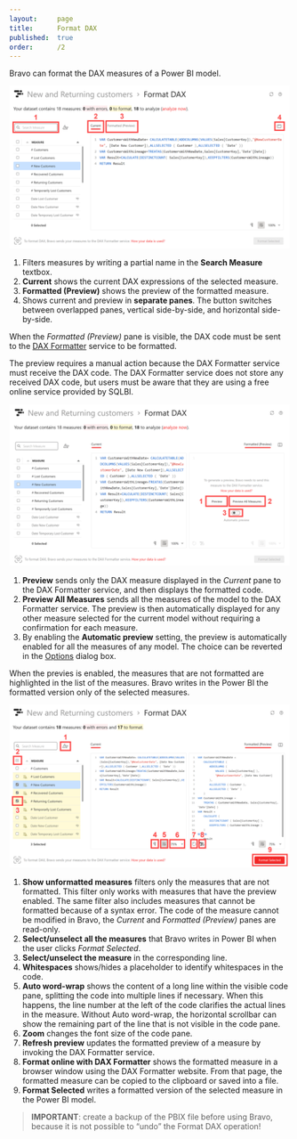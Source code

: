 ```yaml
---
layout:     page
title:      Format DAX
published:  true
order:      /2
---
```


Bravo can format the DAX measures of a Power BI model.

<img src="../images/format-dax-01.png" width="700">

1. Filters measures by writing a partial name in the **Search Measure** textbox.
2. **Current** shows the current DAX expressions of the selected measure.
3. **Formatted (Preview)** shows the preview of the formatted measure.
4. Shows current and preview in **separate panes**. The button switches between overlapped panes, vertical side-by-side, and horizontal side-by-side.

When the *Formatted (Preview)* pane is visible, the DAX code must be sent to the [DAX Formatter](https://daxformatter.com) service to be formatted.

The preview requires a manual action because the DAX Formatter service must receive the DAX code. The DAX Formatter service does not store any received DAX code, but users must be aware that they are using a free online service provided by SQLBI.

<img src="../images/format-dax-02.png" width="700">

1. **Preview** sends only the DAX measure displayed in the *Current* pane to the DAX Formatter service, and then displays the formatted code.
2. **Preview All Measures** sends all the measures of the model to the DAX Formatter service. The preview is then automatically displayed for any other measure selected for the current model without requiring a confirmation for each measure.
3. By enabling the **Automatic preview** setting, the preview is automatically enabled for all the measures of any model. The choice can be reverted in the [Options](../configuration/options.md) dialog box.

When the previes is enabled, the measures that are not formatted are highlighted in the list of the measures.
Bravo writes in the Power BI the formatted version only of the selected measures.

<img src="../images/format-dax-03.png" width="700">

1. **Show unformatted measures** filters only the measures that are not formatted. This filter only works with measures that have the preview enabled. The same filter also includes measures that cannot be formatted because of a syntax error. The code of the measure cannot be modified in Bravo, the *Current* and *Formatted (Preview)* panes are read-only.
2. **Select/unselect all the measures** that Bravo writes in Power BI when the user clicks *Format Selected*.
3. **Select/unselect the measure** in the corresponding line. 
4. **Whitespaces** shows/hides a placeholder to identify whitespaces in the code.
5. **Auto word-wrap** shows the content of a long line within the visible code pane, splitting the code into multiple lines if necessary. When this happens, the line number at the left of the code clarifies the actual lines in the measure. Without Auto word-wrap, the horizontal scrollbar can show the remaining part of the line that is not visible in the code pane.
6. **Zoom** changes the font size of the code pane.
7. **Refresh preview** updates the formatted preview of a measure by invoking the DAX Formatter service. 
8. **Format online with DAX Formatter** shows the formatted measure in a browser window using the DAX Formatter website. From that page, the formatted measure can be copied to the clipboard or saved into a file.
9. **Format Selected** writes a formatted version of the selected measure in the Power BI model.

>**IMPORTANT**: create a backup of the PBIX file before using Bravo, because it is not possible to “undo” the Format DAX operation!
